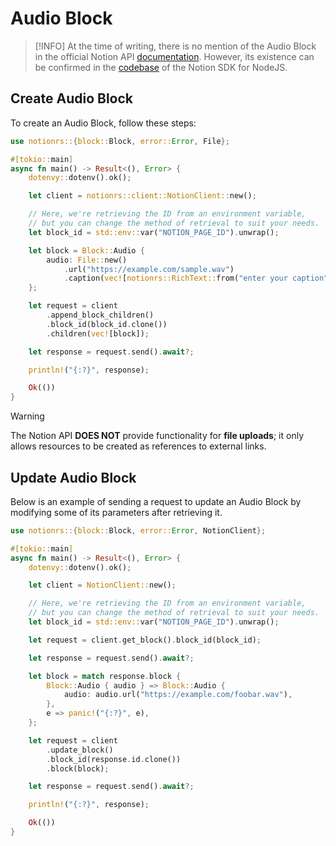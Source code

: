 # Audio Block

> [!INFO]
> At the time of writing, there is no mention of the Audio Block in the official Notion API [documentation](https://developers.notion.com/reference/block). However, its existence can be confirmed in the [codebase](https://github.com/makenotion/notion-sdk-js/blob/main/src/api-endpoints.ts) of the Notion SDK for NodeJS.

## Create Audio Block

To create an Audio Block, follow these steps:

```rust
use notionrs::{block::Block, error::Error, File};

#[tokio::main]
async fn main() -> Result<(), Error> {
    dotenvy::dotenv().ok();

    let client = notionrs::client::NotionClient::new();

    // Here, we're retrieving the ID from an environment variable,
    // but you can change the method of retrieval to suit your needs.
    let block_id = std::env::var("NOTION_PAGE_ID").unwrap();

    let block = Block::Audio {
        audio: File::new()
            .url("https://example.com/sample.wav")
            .caption(vec![notionrs::RichText::from("enter your caption")]),
    };

    let request = client
        .append_block_children()
        .block_id(block_id.clone())
        .children(vec![block]);

    let response = request.send().await?;

    println!("{:?}", response);

    Ok(())
}
```

> [!WARNING]
> The Notion API **DOES NOT** provide functionality for **file uploads**; it only allows resources to be created as references to external links.

## Update Audio Block

Below is an example of sending a request to update an Audio Block by modifying some of its parameters after retrieving it.

```rs
use notionrs::{block::Block, error::Error, NotionClient};

#[tokio::main]
async fn main() -> Result<(), Error> {
    dotenvy::dotenv().ok();

    let client = NotionClient::new();

    // Here, we're retrieving the ID from an environment variable,
    // but you can change the method of retrieval to suit your needs.
    let block_id = std::env::var("NOTION_PAGE_ID").unwrap();

    let request = client.get_block().block_id(block_id);

    let response = request.send().await?;

    let block = match response.block {
        Block::Audio { audio } => Block::Audio {
            audio: audio.url("https://example.com/foobar.wav"),
        },
        e => panic!("{:?}", e),
    };

    let request = client
        .update_block()
        .block_id(response.id.clone())
        .block(block);

    let response = request.send().await?;

    println!("{:?}", response);

    Ok(())
}
```
